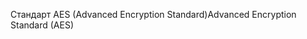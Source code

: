 <span data-ttu-id="836fb-101">Стандарт AES (Advanced Encryption Standard)</span><span class="sxs-lookup"><span data-stu-id="836fb-101">Advanced Encryption Standard (AES)</span></span>